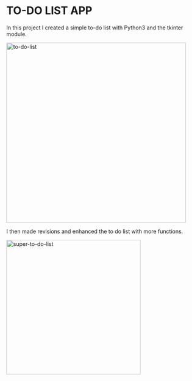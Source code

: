 # TO-DO LIST APP

In this project I created a simple to-do list with Python3 and the tkinter module.

<img width="471" alt="to-do-list" src="https://user-images.githubusercontent.com/93168154/169676744-b7574171-169a-4e8c-8617-65216fd10fc6.png">

I then made revisions and enhanced the to do list with more functions.

<img width="352" alt="super-to-do-list" src="https://user-images.githubusercontent.com/93168154/169676909-95219782-7fc0-420d-9323-073b25b45adc.png">
